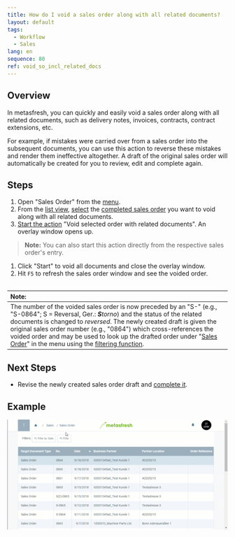 ```yaml
---
title: How do I void a sales order along with all related documents?
layout: default
tags:
  - Workflow
  - Sales
lang: en
sequence: 80
ref: void_so_incl_related_docs
---
```


## Overview
In metasfresh, you can quickly and easily void a sales order along with all related documents, such as delivery notes, invoices, contracts, contract extensions, etc.

For example, if mistakes were carried over from a sales order into the subsequent documents, you can use this action to reverse these mistakes and render them ineffective altogether. A draft of the original sales order will automatically be created for you to review, edit and complete again.

## Steps
1. Open "Sales Order" from the [menu](Menu).
1. From the [list view](ViewModes), [select](RecordSelection) the [completed sales order](SalesOrder_recording) you want to void along with all related documents.
1. [Start the action](StartAction) "Void selected order with related documents". An overlay window opens up.
 >**Note:** You can also start this action directly from the respective sales order's entry.

1. Click "Start" to void all documents and close the overlay window.
1. Hit `F5` to refresh the sales order window and see the voided order.
<br><br>

| **Note:** |
| :- |
| The number of the voided sales order is now preceded by an "S-" (e.g., "S-0864"; S = Reversal, Ger.: _**S**torno_) and the status of the related documents is changed to *reversed*. The newly created draft is given the original sales order number (e.g., "0864") which cross-references the voided order and may be used to look up the drafted order under "[Sales Order](Menu)" in the menu using the [filtering function](Filtering_function). |

## Next Steps
- Revise the newly created sales order draft and [complete it](DocumentProcessingComplete).

## Example
![](assets/Void_SO_incl_related_docs.gif)
